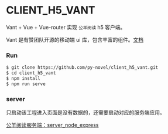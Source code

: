 # CLIENT_H5_VANT

Vant + Vue + Vue-router 实现 `公羊阅读` h5 客户端。

Vant 是有赞团队开源的移动端 ui 库，包含丰富的组件。[文档](https://youzan.github.io/vant/#/zh-CN/intro)

### Run

``` bash
$ git clone https://github.com/py-novel/client_h5_vant.git
$ cd client_h5_vant
$ npm install
$ npm run serve
```

### server

只启动该工程进入页面是没有数据的，还需要启动对应的服务端应用。

[公羊阅读服务端：server_node_express](https://github.com/py-novel/server_node_express)

